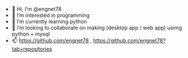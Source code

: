 - 👋 Hi, I’m @engnet78
- 👀 I’m interested in programming
- 🌱 I’m currently learning python
- 💞️ I’m looking to collaborate on making (desktop app / web app) usimg python + mysql 
- 📫 https://github.com/engnet78 , https://github.com/engnet78?tab=repositories

<!---
engnet78/engnet78 is a ✨ special ✨ repository because its `README.md` (this file) appears on your GitHub profile.
You can click the Preview link to take a look at your changes.
--->
